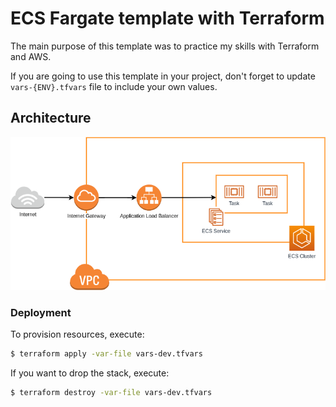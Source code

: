 # ECS Fargate template with Terraform
The main purpose of this template was to practice my skills with Terraform and AWS.

If you are going to use this template in your project, don't forget to update `vars-{ENV}.tfvars` file to include your own values.

## Architecture
![](./ecs-fargate-template.png)

### Deployment
To provision resources, execute:
```bash
$ terraform apply -var-file vars-dev.tfvars
```

If you want to drop the stack, execute:
```bash
$ terraform destroy -var-file vars-dev.tfvars
```